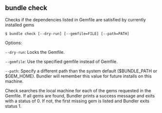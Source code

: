 ## bundle check

Checks if the dependencies listed in Gemfile are satisfied by currently installed gems

    $ bundle check [--dry-run] [--gemfile=FILE] [--path=PATH]

Options:

<code>--dry-run</code>: Locks the Gemfile.

<code>--gemfile</code>: Use the specified gemfile instead of Gemfile.

<code>--path</code>: Specify a different path than the system default
($BUNDLE_PATH or $GEM_HOME). Bundler will remember this value for future
installs on this machine.

Check searches the local machine for each of the gems requested in the Gemfile. If
all gems are found, Bundler prints a success message and exits with a status of 0.
If not, the first missing gem is listed and Bundler exits status 1.
